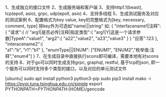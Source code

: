 1、生成独立的接口文件
2、生成服务端和客户端
3、支持http1.1(beast), tcp(epoll, asio), grpc, udp(epoll, asio)
4、支持多线程
5、生成测试服务及对应的测试案例
6、配置格式为key value, key的完整格式为[key, necessary, comment, type] 除key外为可选如"name|||string"
   如:
   {
     "interfacename1|注释":{
         "请求":{
            // "arg1|是否必传|注释|指定类型":{
             "arg1|Y|这是一个请求参数|TypeA":"value1",
             "arg2":{
                 "a22","value2",
                 "a23","value3"
             }
         }
         "应答":123
     },
     "interacename2":{     
         "a1":"b",
         "r1":"b1"
     },
     "enumType|||ENUM":
          ["ENUM1", "ENUM2","枚举值:注释","enum4"]
    }
7、在生成目录中直接执行scons即可编译，需要本地有对scons的支持
8、对于go可以同时生成支持grpc, graphql, restful, 基于tcp的json, 即一个服务可以同时支持多个类型的接口，以及对应的单元测试文件

[ubuntu]
sudo apt install python3 python3-pip
sudo pip3 install mako -i https://pypi.tuna.tsinghua.edu.cn/simple
export PYTHONPATH=$PYTHONPATH:${HOME}/gencode

